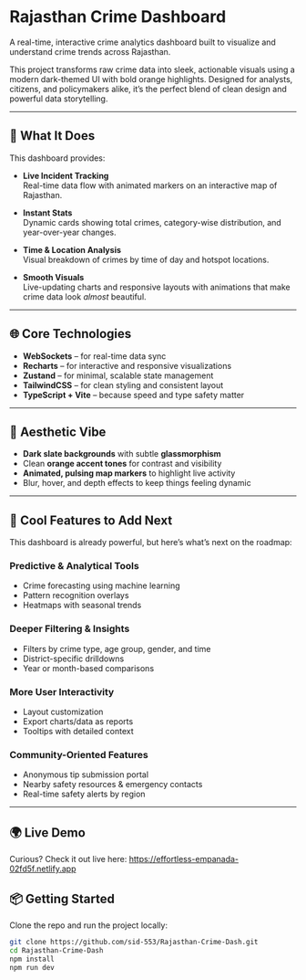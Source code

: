 # Rajasthan Crime Dashboard

A real-time, interactive crime analytics dashboard built to visualize and understand crime trends across Rajasthan.

This project transforms raw crime data into sleek, actionable visuals using a modern dark-themed UI with bold orange highlights. Designed for analysts, citizens, and policymakers alike, it’s the perfect blend of clean design and powerful data storytelling.

---

## 🚀 What It Does

This dashboard provides:

- **Live Incident Tracking**  
  Real-time data flow with animated markers on an interactive map of Rajasthan.

- **Instant Stats**  
  Dynamic cards showing total crimes, category-wise distribution, and year-over-year changes.

- **Time & Location Analysis**  
  Visual breakdown of crimes by time of day and hotspot locations.

- **Smooth Visuals**  
  Live-updating charts and responsive layouts with animations that make crime data look *almost* beautiful.

---

## 🌐 Core Technologies

- **WebSockets** – for real-time data sync
- **Recharts** – for interactive and responsive visualizations
- **Zustand** – for minimal, scalable state management
- **TailwindCSS** – for clean styling and consistent layout
- **TypeScript + Vite** – because speed and type safety matter

---

## 🎨 Aesthetic Vibe

- **Dark slate backgrounds** with subtle **glassmorphism**
- Clean **orange accent tones** for contrast and visibility
- **Animated, pulsing map markers** to highlight live activity
- Blur, hover, and depth effects to keep things feeling dynamic

---

## 🧩 Cool Features to Add Next

This dashboard is already powerful, but here’s what’s next on the roadmap:

### Predictive & Analytical Tools
- Crime forecasting using machine learning
- Pattern recognition overlays
- Heatmaps with seasonal trends

### Deeper Filtering & Insights
- Filters by crime type, age group, gender, and time
- District-specific drilldowns
- Year or month-based comparisons

### More User Interactivity
- Layout customization
- Export charts/data as reports
- Tooltips with detailed context

### Community-Oriented Features
- Anonymous tip submission portal
- Nearby safety resources & emergency contacts
- Real-time safety alerts by region

---
## 🌍 Live Demo
Curious? Check it out live here:
https://effortless-empanada-02fd5f.netlify.app 

## 📦 Getting Started

Clone the repo and run the project locally:

```bash
git clone https://github.com/sid-553/Rajasthan-Crime-Dash.git
cd Rajasthan-Crime-Dash
npm install
npm run dev
